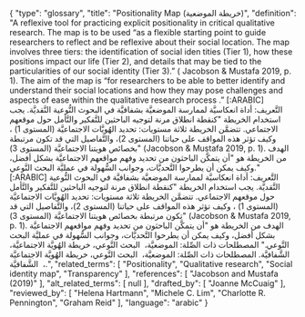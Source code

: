{
    "type": "glossary",
    "title": "Positionality Map (خريطة الموضعية)",
    "definition": "A reflexive tool for practicing explicit positionality in critical qualitative research. The map is to be used “as a flexible starting point to guide researchers to reflect and be reflexive about their social location. The map involves three tiers: the identification of social iden tities (Tier 1), how these positions impact our life (Tier 2), and details that may be tied to the particularities of our social identity (Tier 3).” ( Jacobson & Mustafa 2019, p. 1). The aim of the map is “for researchers to be able to better identify and understand their social locations and how they may pose challenges and aspects of ease within the qualitative research process .” [:ARABIC] التَّعريف: أداة انعكاسيَّة لممارسة الموضعيَّة بشفافيَّة في البحوث النُّوعية النَّقديَّة. يجب استخدام الخريطة \"كنقطة انطلاق مرنة لتوجيه الباحثين للتَّفكير والتَّأمل حول موقعهم الاجتماعي. تتضمَّن الخريطة ثلاثة مستويات: تحديد الهُويَّات الاجتماعيَّة (المستوى 1) ، وكيف تؤثر هذه المواقف على حياتنا (المستوى 2)، والتَّفاصيل التي قد تكون مرتبطة بخصائص هويتنا الاجتماعيَّة (المستوى 3)\" (Jacobson & Mustafa 2019, p. 1). الهدف من الخريطة هو \"أن يتمكَّن الباحثون من تحديد وفهم مواقعهم الاجتماعيَّة بشكل أفضل، وكيف يمكن أن يطرحوا التَّحديَّات، وجوانب السُّهولة في عمليَّة البحث النَّوعي.\" [:ARABIC] التَّعريف: أداة انعكاسيَّة لممارسة الموضعيَّة بشفافيَّة في البحوث النُّوعية النَّقديَّة. يجب استخدام الخريطة \"كنقطة انطلاق مرنة لتوجيه الباحثين للتَّفكير والتَّأمل حول موقعهم الاجتماعي. تتضمَّن الخريطة ثلاثة مستويات: تحديد الهُويَّات الاجتماعيَّة (المستوى 1) ، وكيف تؤثر هذه المواقف على حياتنا (المستوى 2)، والتَّفاصيل التي قد تكون مرتبطة بخصائص هويتنا الاجتماعيَّة (المستوى 3)\" (Jacobson & Mustafa 2019, p. 1). الهدف من الخريطة هو \"أن يتمكَّن الباحثون من تحديد وفهم مواقعهم الاجتماعيَّة بشكل أفضل، وكيف يمكن أن يطرحوا التَّحديَّات، وجوانب السُّهولة في عمليَّة البحث النَّوعي.\" المصطلحات ذات الصِّلة: الموضعيَّة،  البحث النَّوعي، خريطة الهُويَّة الاجتماعيَّة،  الشَّفافيَّة. المصطلحات ذات الصِّلة: الموضعيَّة،  البحث النَّوعي، خريطة الهُويَّة الاجتماعيَّة ،  الشَّفافيَّة.",
    "related_terms": [
        "Positionality",
        "Qualitative research",
        "Social identity map",
        "Transparency"
    ],
    "references": [
        "Jacobson and Mustafa (2019)"
    ],
    "alt_related_terms": [
        null
    ],
    "drafted_by": [
        "Joanne McCuaig"
    ],
    "reviewed_by": [
        "Helena Hartmann",
        "Michele C. Lim",
        "Charlotte R. Pennington",
        "Graham Reid"
    ],
    "language": "arabic"
}
